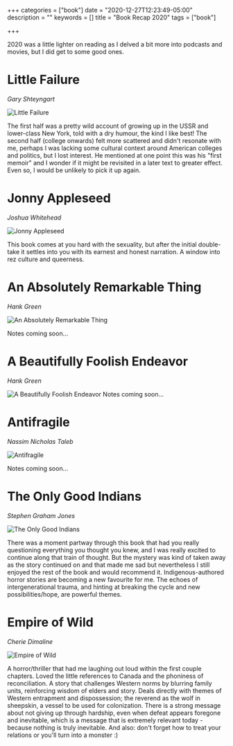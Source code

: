 +++
categories = ["book"]
date = "2020-12-27T12:23:49-05:00"
description = ""
keywords = []
title = "Book Recap 2020"
tags = ["book"]

+++

2020 was a little lighter on reading as I delved a bit more into podcasts and movies, but I did get to some good ones.


# Little Failure
_Gary Shteyngart_

![Little Failure](/images/littleFailure.jpg)

The first half was a pretty wild account of growing up in the USSR and lower-class New York, told with a dry humour, the kind I like best! The second half (college onwards) felt more scattered and didn't resonate with me, perhaps I was lacking some cultural context around American colleges and politics, but I lost interest. He mentioned at one point this was his "first memoir" and I wonder if it might be revisited in a later text to greater effect. Even so, I would be unlikely to pick it up again.

# Jonny Appleseed
_Joshua Whitehead_

![Jonny Appleseed](/images/jonnyAppleseed.jpg)

This book comes at you hard with the sexuality, but after the initial double-take it settles into you with its earnest and honest narration. A window into rez culture and queerness.

# An Absolutely Remarkable Thing
_Hank Green_

![An Absolutely Remarkable Thing](/images/anAbsolutelyRemarkableThing.jpg)

Notes coming soon...


# A Beautifully Foolish Endeavor
_Hank Green_

![A Beautifully Foolish Endeavor](/images/aBeautifullyFoolishEndeavor.jpg)
Notes coming soon...


# Antifragile
_Nassim Nicholas Taleb_

![Antifragile](/images/antifragile.jpg)

Notes coming soon...

# The Only Good Indians
_Stephen Graham Jones_

![The Only Good Indians](/images/onlyGoodIndians.jpg)

There was a moment partway through this book that had you really questioning everything you thought you knew, and I was really excited to continue along that train of thought. But the mystery was kind of taken away as the story continued on and that made me sad but nevertheless I still enjoyed the rest of the book and would recommend it. Indigenous-authored horror stories are becoming a new favourite for me. The echoes of intergenerational trauma, and hinting at breaking the cycle and new possibilities/hope, are powerful themes.


# Empire of Wild
_Cherie Dimaline_

![Empire of Wild](/images/empireOfWild.jpg)

A horror/thriller that had me laughing out loud within the first couple chapters. Loved the little references to Canada and the phoniness of reconciliation. A story that challenges Western norms by blurring family units, reinforcing wisdom of elders and story. Deals directly with themes of Western entrapment and dispossession; the reverend as the wolf in sheepskin, a vessel to be used for colonization. There is a strong message about not giving up through hardship, even when defeat appears foregone and inevitable, which is a message that is extremely relevant today - because nothing is truly inevitable. And also: don't forget how to treat your relations or you'll turn into a monster :)